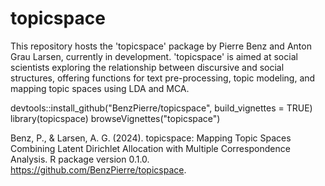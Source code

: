 # topicspace
This repository hosts the 'topicspace' package by Pierre Benz and Anton Grau Larsen, currently in development. 'topicspace' is aimed at social scientists exploring the relationship between discursive and social structures, offering functions for text pre-processing, topic modeling, and mapping topic spaces using LDA and MCA.

 devtools::install_github("BenzPierre/topicspace", build_vignettes = TRUE)
 library(topicspace)
 browseVignettes("topicspace")
 
Benz, P., & Larsen, A. G. (2024). topicspace: Mapping Topic Spaces Combining Latent Dirichlet Allocation with Multiple Correspondence Analysis. R package version 0.1.0. https://github.com/BenzPierre/topicspace.
